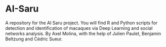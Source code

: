 # AI-Saru
A repository for the AI Saru project. You will find R and Python scripts for detection and identification of macaques via Deep Learning and social networks analysis. By Axel Molina, with the help of Julien Paulet, Benjamin Beltzung and Cédric Sueur.
